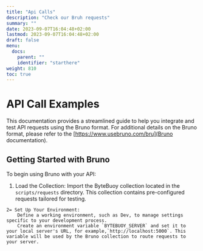 ```yaml
---
title: "Api Calls"
description: "Check our Bruh requests"
summary: ""
date: 2023-09-07T16:04:48+02:00
lastmod: 2023-09-07T16:04:48+02:00
draft: false
menu:
  docs:
    parent: ""
    identifier: "starthere"
weight: 810
toc: true
---
```

# API Call Examples

This documentation provides a streamlined guide to help you integrate and test API requests using the Bruno format. For additional details on the Bruno format, please refer to the [https://www.usebruno.com/bru](Bruno documentation).

## Getting Started with Bruno

To begin using Bruno with your API:

   1) Load the Collection:
        Import the ByteBuoy collection located in the `scripts/requests` directory. This collection contains pre-configured requests tailored for testing.

    2= Set Up Your Environment:
        Define a working environment, such as Dev, to manage settings specific to your development process.
        Create an environment variable `BYTEBUOY_SERVER` and set it to your local server's URL, for example,`http://localhost:5000`. This variable will be used by the Bruno collection to route requests to your server.